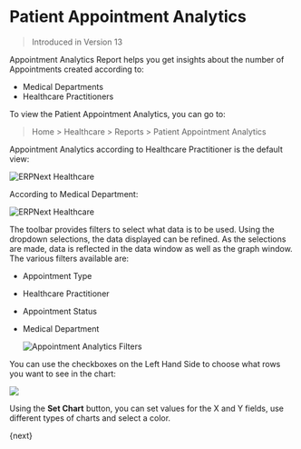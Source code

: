 <!-- add-breadcrumbs -->

# Patient Appointment Analytics

> Introduced in Version 13

Appointment Analytics Report helps you get insights about the number of Appointments created according to:

- Medical Departments
- Healthcare Practitioners

To view the Patient Appointment Analytics, you can go to:

> Home > Healthcare > Reports > Patient Appointment Analytics

Appointment Analytics according to Healthcare Practitioner is the default view:

<img class="screenshot" alt="ERPNext Healthcare" src="{{docs_base_url}}/assets/img/healthcare/appointment_analytics_1.png">

According to Medical Department:

<img class="screenshot" alt="ERPNext Healthcare" src="/docs/assets/img/healthcare/appointment_analytics_2.png">

The toolbar provides filters to select what data is to be used. Using the dropdown selections, the data displayed can be refined. As the selections are made, data is reflected in the data window as well as the graph window. The various filters available are:

- Appointment Type
- Healthcare Practitioner
- Appointment Status
- Medical Department

    <img class="screenshot" alt="Appointment Analytics Filters" src="/docs/assets/img/healthcare/appointment_analytics_filters.png">

You can use the checkboxes on the Left Hand Side to choose what rows you want to see in the chart:

<img class="screenshot" src="/docs/assets/img/healthcare/appointment_analytics.gif">

Using the **Set Chart** button, you can set values for the X and Y fields, use different types of charts and select a color.

{next}
